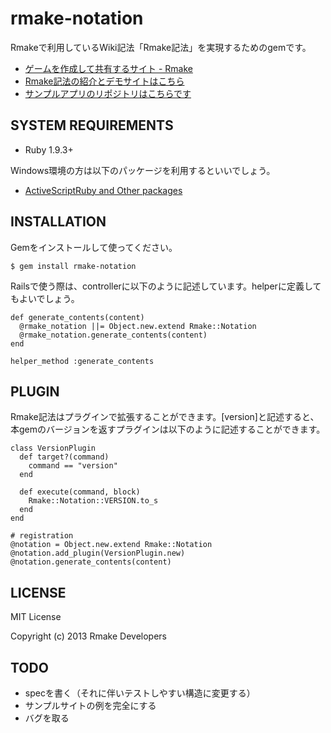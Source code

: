 rmake-notation
==============

Rmakeで利用しているWiki記法「Rmake記法」を実現するためのgemです。

- [ゲームを作成して共有するサイト - Rmake](http://rmake.jp/)
- [Rmake記法の紹介とデモサイトはこちら](http://rmake-notation.herokuapp.com/)
- [サンプルアプリのリポジトリはこちらです](https://github.com/akasata/rmake-notation-samples)

## SYSTEM REQUIREMENTS

- Ruby 1.9.3+

Windows環境の方は以下のパッケージを利用するといいでしょう。

- [ActiveScriptRuby and Other packages](http://www.artonx.org/data/asr/)

## INSTALLATION

Gemをインストールして使ってください。

    $ gem install rmake-notation

Railsで使う際は、controllerに以下のように記述しています。helperに定義してもよいでしょう。

    def generate_contents(content)
      @rmake_notation ||= Object.new.extend Rmake::Notation
      @rmake_notation.generate_contents(content)
    end
    
    helper_method :generate_contents

## PLUGIN

Rmake記法はプラグインで拡張することができます。[version]と記述すると、本gemのバージョンを返すプラグインは以下のように記述することができます。

    class VersionPlugin
      def target?(command)
        command == "version"
      end
      
      def execute(command, block)
        Rmake::Notation::VERSION.to_s
      end
    end

    # registration
    @notation = Object.new.extend Rmake::Notation
    @notation.add_plugin(VersionPlugin.new)
    @notation.generate_contents(content)

## LICENSE

MIT License

Copyright (c) 2013 Rmake Developers

## TODO

- specを書く（それに伴いテストしやすい構造に変更する）
- サンプルサイトの例を完全にする
- バグを取る

